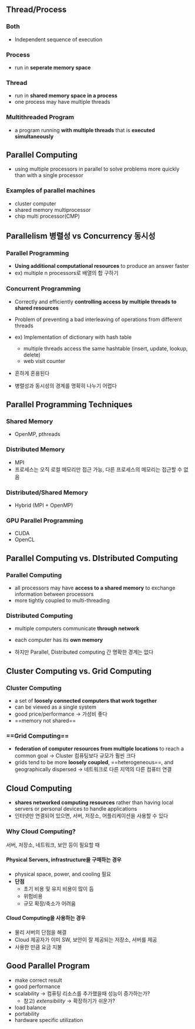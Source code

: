 ## Thread/Process 
### Both
- Independent sequence of execution
### Process
- run in **seperate memory space**
### Thread
- run in **shared memory space in a process**
- one process may have multiple threads
### Multithreaded Program
- a program running **with multiple threads** that is **executed simultaneously**
## Parallel Computing
- using multiple processors in parallel to solve problems more quickly than with a single processor
### Examples of parallel machines
- cluster computer
- shared memory multiprocessor 
- chip multi processor(CMP)
## Parallelism 병렬성 vs Concurrency 동시성
### Parallel Programming
- **Using additional computational resources** to produce an answer faster
- ex) multiple n processors로 배열의 합 구하기
### Concurrent Programming
- Correctly and efficiently **controlling access by multiple threads to shared resources**
- Problem of preventing a bad interleaving of operations from different threads
- ex) Implementation of dictionary with hash table
  - multiple threads access the same hashtable (insert, update, lookup, delete)
  - web visit counter

- 흔하게 혼용된다
- 병렬성과 동시성의 경계를 명확히 나누기 어렵다
## Parallel Programming Techniques
### Shared Memory
- OpenMP, pthreads
### Distributed Memory
- MPI
- 프로세스는 오직 로컬 메모리만 접근 가능, 다른 프로세스의 메모리는 접근할 수 없음
### Distributed/Shared Memory
- Hybrid (MPI + OpenMP)
### GPU Parallel Programming
- CUDA
- OpenCL
## Parallel Computing vs. DIstributed Computing
### Parallel Computing
- all processors may have **access to a shared memory** to exchange information between processors
- more tightly coupled to multi-threading
### Distributed Computing
- multiple computers communicate **through network**
- each computer has its **own memory**

- 하지만 Parallel, Distributed computing 간 명확한 경계는 없다
## Cluster Computing vs. Grid Computing
### Cluster Computing
- a set of **loosely connected computers that work together**
- can be viewed as a single system
- good price/performance -> 가성비 좋다
- ==memory not shared==
### ==Grid Computing==
- **federation of computer resources from multiple locations** to reach a common goal 
  -> Cluster 컴퓨팅보다 규모가 훨씬 크다
- grids tend to be more **loosely coupled**, ==heterogeneous==, and geographically dispersed 
  -> 네트워크로 다른 지역의 다른 컴퓨터 연결
## Cloud Computing
- **shares networked computing resources** rather than having local servers or personal devices to handle applications
- 인터넷만 연결되어 있으면, 서버, 저장소, 어플리케이션을 사용할 수 있다
### Why Cloud Computing?
서버, 저장소, 네트워크, 보안 등이 필요할 때
#### Physical Servers, infrastructure을 구매하는 경우
- physical space, power, and cooling 필요
- **단점**
  - 초기 비용 및 유지 비용이 많이 듬
  - 위험비용
  - 규모 확장/축소가 어려움
#### Cloud Computing을 사용하는 경우
- 물리 서버의 단점을 해결
- Cloud 제공자가 이미 SW, 보안이 잘 제공되는 저장소, 서버를 제공
- 사용한 만큼 요금 지불
## Good Parallel Program
- make correct result
- good performance
- scalability -> 컴퓨팅 리소스를 추가했을때 성능이 증가하는가?
  - 참고) *extensibility* -> 확장하기가 쉬운가?
- load balance
- portability
- hardware specific utilization